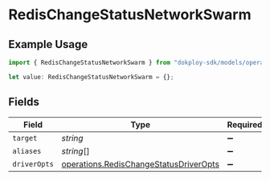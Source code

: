 # RedisChangeStatusNetworkSwarm

## Example Usage

```typescript
import { RedisChangeStatusNetworkSwarm } from "dokploy-sdk/models/operations";

let value: RedisChangeStatusNetworkSwarm = {};
```

## Fields

| Field                                                                                            | Type                                                                                             | Required                                                                                         | Description                                                                                      |
| ------------------------------------------------------------------------------------------------ | ------------------------------------------------------------------------------------------------ | ------------------------------------------------------------------------------------------------ | ------------------------------------------------------------------------------------------------ |
| `target`                                                                                         | *string*                                                                                         | :heavy_minus_sign:                                                                               | N/A                                                                                              |
| `aliases`                                                                                        | *string*[]                                                                                       | :heavy_minus_sign:                                                                               | N/A                                                                                              |
| `driverOpts`                                                                                     | [operations.RedisChangeStatusDriverOpts](../../models/operations/redischangestatusdriveropts.md) | :heavy_minus_sign:                                                                               | N/A                                                                                              |